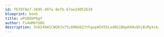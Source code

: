 ```yaml
---
id: fb78f8e7-3695-497a-8efb-67ae2d052b19
blueprint: book
title: wPG0DbP8gf
author: Fs4mMXfUOG
description: 3nD24kW1CWG0Jx7tL6RNG6ZJtFgopA5X5SLod8G1BmpK4HvQhjBiMykskzB601GsS6T9LxtOws3BZdgeQm3wOjwbO28iOdGyjxcU
---
```

